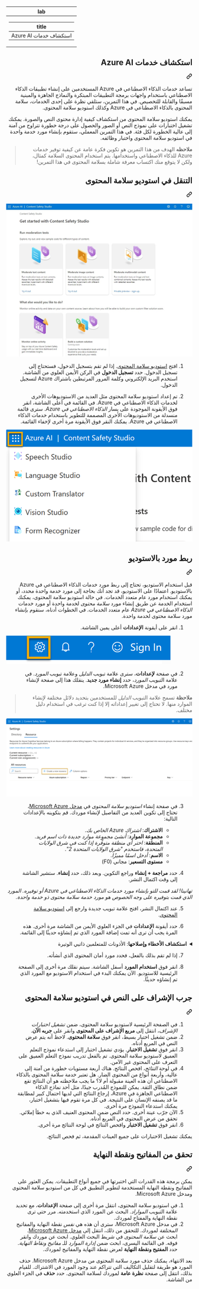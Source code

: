 <div class="Box-sc-g0xbh4-0 eoaCFS js-snippet-clipboard-copy-unpositioned undefined" data-hpc="true"><article class="markdown-body entry-content container-lg" itemprop="text"><markdown-accessiblity-table data-catalyst=""><table>
  <thead>
  <tr>
  <th>lab</th>
  </tr>
  </thead>
  <tbody>
  <tr>
  <td><div dir="rtl"><table>
  <thead>
  <tr>
  <th>title</th>
  </tr>
  </thead>
  <tbody>
  <tr>
  <td><div dir="rtl">استكشاف خدمات Azure AI</div></td>
  </tr>
  </tbody>
</table>
</div></td>
  </tr>
  </tbody>
</table></markdown-accessiblity-table>

<div dir="rtl"><div class="markdown-heading" dir="rtl"><h1 tabindex="-1" class="heading-element" dir="rtl">استكشاف خدمات Azure AI</h1><a id="user-content-استكشاف-خدمات-azure-ai" class="anchor" aria-label="Permalink: استكشاف خدمات Azure AI" href="#استكشاف-خدمات-azure-ai"><svg class="octicon octicon-link" viewBox="0 0 16 16" version="1.1" width="16" height="16" aria-hidden="true"><path d="m7.775 3.275 1.25-1.25a3.5 3.5 0 1 1 4.95 4.95l-2.5 2.5a3.5 3.5 0 0 1-4.95 0 .751.751 0 0 1 .018-1.042.751.751 0 0 1 1.042-.018 1.998 1.998 0 0 0 2.83 0l2.5-2.5a2.002 2.002 0 0 0-2.83-2.83l-1.25 1.25a.751.751 0 0 1-1.042-.018.751.751 0 0 1-.018-1.042Zm-4.69 9.64a1.998 1.998 0 0 0 2.83 0l1.25-1.25a.751.751 0 0 1 1.042.018.751.751 0 0 1 .018 1.042l-1.25 1.25a3.5 3.5 0 1 1-4.95-4.95l2.5-2.5a3.5 3.5 0 0 1 4.95 0 .751.751 0 0 1-.018 1.042.751.751 0 0 1-1.042.018 1.998 1.998 0 0 0-2.83 0l-2.5 2.5a1.998 1.998 0 0 0 0 2.83Z"></path></svg></a></div>
<p dir="rtl">تساعد خدمات الذكاء الاصطناعي في Azure المستخدمين على إنشاء تطبيقات الذكاء الاصطناعي باستخدام واجهات برمجة التطبيقات المبتكرة والنماذج الجاهزة والمبنية مسبقًا والقابلة للتخصيص. في هذا التمرين، ستلقي نظرة على إحدى الخدمات، سلامة المحتوى بالذكاء الاصطناعي في Azure وكذلك استوديو سلامة المحتوى.</p>
<p dir="rtl">يمكنك استوديو سلامة المحتوى من استكشاف كيفية إدارة محتوى النص والصورة. يمكنك تشغيل اختبارات على نموذج النص أو الصور والحصول على درجة خطورة تتراوح من آمنة إلى عالية الخطورة لكل فئة. في هذا التمرين المعملي، ستقوم بإنشاء مورد خدمة واحدة في استوديو سلامة المحتوى واختبار وظائفه.</p>
<blockquote>
<p dir="rtl"><strong>ملاحظه</strong> الهدف من هذا التمرين هو تكوين فكرة عامة عن كيفية توفير خدمات Azure للذكاء الاصطناعي واستخدامها. يتم استخدام المحتوى السلامة كمثال، ولكن لا يتوقع منك اكتساب معرفة شاملة بسلامة المحتوى في هذا التمرين!</p>
</blockquote>
<div class="markdown-heading" dir="rtl"><h2 tabindex="-1" class="heading-element" dir="rtl">التنقل في استوديو سلامة المحتوى</h2><a id="user-content-التنقل-في-استوديو-سلامة-المحتوى" class="anchor" aria-label="Permalink: التنقل في استوديو سلامة المحتوى" href="#التنقل-في-استوديو-سلامة-المحتوى"><svg class="octicon octicon-link" viewBox="0 0 16 16" version="1.1" width="16" height="16" aria-hidden="true"><path d="m7.775 3.275 1.25-1.25a3.5 3.5 0 1 1 4.95 4.95l-2.5 2.5a3.5 3.5 0 0 1-4.95 0 .751.751 0 0 1 .018-1.042.751.751 0 0 1 1.042-.018 1.998 1.998 0 0 0 2.83 0l2.5-2.5a2.002 2.002 0 0 0-2.83-2.83l-1.25 1.25a.751.751 0 0 1-1.042-.018.751.751 0 0 1-.018-1.042Zm-4.69 9.64a1.998 1.998 0 0 0 2.83 0l1.25-1.25a.751.751 0 0 1 1.042.018.751.751 0 0 1 .018 1.042l-1.25 1.25a3.5 3.5 0 1 1-4.95-4.95l2.5-2.5a3.5 3.5 0 0 1 4.95 0 .751.751 0 0 1-.018 1.042.751.751 0 0 1-1.042.018 1.998 1.998 0 0 0-2.83 0l-2.5 2.5a1.998 1.998 0 0 0 0 2.83Z"></path></svg></a></div>
<p dir="rtl"><a target="_blank" rel="noopener noreferrer" href="https://github.com/MicrosoftLearning/mslearn-ai-fundamentals.ar-sa/blob/main/Instructions/Labs/media/content-safety/content-safety-getting-started.png"><img src="https://github.com/MicrosoftLearning/mslearn-ai-fundamentals.ar-sa/blob/main/Instructions/Labs/media/content-safety/content-safety-getting-started.png" alt="لقطة شاشة للصفحة المنتقل إليها في استوديو سلامة المحتوى." style="max-width: 100%;"></a></p>
<ol dir="rtl">
<li>
<p dir="rtl">افتح <a href="https://contentsafety.cognitive.azure.com?azure-portal=true" rel="nofollow">استوديو سلامة المحتوى</a>. إذا لم تقم بتسجيل الدخول، فستحتاج إلى تسجيل الدخول. حدد <strong>تسجيل الدخول</strong> في الركن الأيمن العلوي من الشاشة. استخدم البريد الإلكتروني وكلمة المرور المرتبطين باشتراك Azure لتسجيل الدخول.</p>
</li>
<li>
<p dir="rtl">تم إعداد استوديو سلامة المحتوى مثل العديد من الاستوديوهات الأخرى لخدمات الذكاء الاصطناعي في Azure. في القائمة في أعلى الشاشة، انقر فوق الأيقونة الموجودة على يسار <em>الذكاء الاصطناعي في Azure</em>. سترى قائمة منسدلة من الاستوديوهات الأخرى المصممة للتطوير باستخدام خدمات الذكاء الاصطناعي في Azure. يمكنك النقر فوق الأيقونة مرة أخرى لإخفاء القائمة.</p>
</li>
</ol>
<p dir="auto"><a target="_blank" rel="noopener noreferrer" href="https://github.com/MicrosoftLearning/mslearn-ai-fundamentals.ar-sa/blob/main/Instructions/Labs/media/content-safety/studio-toggle-icon.png"><img src="https://github.com/MicrosoftLearning/mslearn-ai-fundamentals.ar-sa/blob/main/Instructions/Labs/media/content-safety/studio-toggle-icon.png" alt="لقطة شاشة لقائمة استوديو سلامة المحتوى مع تحديد تبديل مفتوح للتبديل إلى استوديوهات أخرى." style="max-width: 100%;"></a></p>
<div class="markdown-heading" dir="rtl"><h2 tabindex="-1" class="heading-element" dir="rtl">ربط مورد بالاستوديو</h2><a id="user-content-ربط-مورد-بالاستوديو" class="anchor" aria-label="Permalink: ربط مورد بالاستوديو" href="#ربط-مورد-بالاستوديو"><svg class="octicon octicon-link" viewBox="0 0 16 16" version="1.1" width="16" height="16" aria-hidden="true"><path d="m7.775 3.275 1.25-1.25a3.5 3.5 0 1 1 4.95 4.95l-2.5 2.5a3.5 3.5 0 0 1-4.95 0 .751.751 0 0 1 .018-1.042.751.751 0 0 1 1.042-.018 1.998 1.998 0 0 0 2.83 0l2.5-2.5a2.002 2.002 0 0 0-2.83-2.83l-1.25 1.25a.751.751 0 0 1-1.042-.018.751.751 0 0 1-.018-1.042Zm-4.69 9.64a1.998 1.998 0 0 0 2.83 0l1.25-1.25a.751.751 0 0 1 1.042.018.751.751 0 0 1 .018 1.042l-1.25 1.25a3.5 3.5 0 1 1-4.95-4.95l2.5-2.5a3.5 3.5 0 0 1 4.95 0 .751.751 0 0 1-.018 1.042.751.751 0 0 1-1.042.018 1.998 1.998 0 0 0-2.83 0l-2.5 2.5a1.998 1.998 0 0 0 0 2.83Z"></path></svg></a></div>
<p dir="rtl">قبل استخدام الاستوديو، تحتاج إلى ربط مورد خدمات الذكاء الاصطناعي في Azure بالاستوديو. اعتمادًا على الاستوديو، قد تجد أنك بحاجة إلى مورد خدمة واحدة محدد، أو يمكنك استخدام مورد عام متعدد الخدمات. في حالة استوديو سلامة المحتوى، يمكنك استخدام الخدمة عن طريق إنشاء مورد <em>سلامة محتوى</em> لخدمة واحدة أو مورد خدمات <em>الذكاء الاصطناعي في Azure</em> عام متعدد الخدمات. في الخطوات أدناه، سنقوم بإنشاء مورد سلامة محتوى لخدمة واحدة.</p>
<ol dir="rtl">
<li>انقر على أيقونة <strong>الإعدادات</strong> أعلى يمين الشاشة.</li>
</ol>
<p dir="auto"><a target="_blank" rel="noopener noreferrer" href="https://github.com/MicrosoftLearning/mslearn-ai-fundamentals.ar-sa/blob/main/Instructions/Labs/media/content-safety/settings-toggle.png"><img src="https://github.com/MicrosoftLearning/mslearn-ai-fundamentals.ar-sa/blob/main/Instructions/Labs/media/content-safety/settings-toggle.png" alt="لقطة شاشة لأيقومة الإعدادات في الجزء العلوي الأيمن من الشاشة، بجوار أيقونات الجرس وعلامة الاستفهام والابتسامة." style="max-width: 100%;"></a></p>
<ol start="2" dir="rtl">
<li>في صفحة <strong>لإعدادات</strong>، سترى علامة تبويب <em>الدليل</em> وعلامة تبويب <em>المورد</em>. في علامة التبويب <em>المورد</em>، حدد <strong>إنشاء مورد جديد</strong>. ينقلك هذا إلى صفحة لإنشاء مورد في مدخل Microsoft Azure.</li>
</ol>
<blockquote>
<p dir="rtl"><strong>ملاحظة</strong> تسمح علامة التبويب <em>الدليل</em> للمستخدمين بتحديد دلائل مختلفة لإنشاء الموارد منها. لا تحتاج إلى تغيير إعداداته إلا إذا كنت ترغب في استخدام دليل مختلف.</p>
</blockquote>
<p dir="auto"><a target="_blank" rel="noopener noreferrer" href="https://github.com/MicrosoftLearning/mslearn-ai-fundamentals.ar-sa/blob/main/Instructions/Labs/media/content-safety/create-new-resource-from-studio.png"><img src="https://github.com/MicrosoftLearning/mslearn-ai-fundamentals.ar-sa/blob/main/Instructions/Labs/media/content-safety/create-new-resource-from-studio.png" alt="لقطة شاشة لمكان تحديد إنشاء مورد جديد من صفحة إعدادات استوديو سلامة المحتوى." style="max-width: 100%;"></a></p>
<ol start="3" dir="rtl">
<li>
<p dir="rtl">في صفحة إنشاء <em>استوديو سلامة المحتوى</em> في <a href="https://portal.azure.com?azure-portal=true" rel="nofollow">مدخل Microsoft Azure</a>، تحتاج إلى تكوين العديد من التفاصيل لإنشاء موردك. قم بتكوينه بالإعدادات التالية:</p>
<ul dir="rtl">
<li><strong>الاشتراك</strong>: <em>اشتراك Azure الخاص بك</em>.</li>
<li><strong>مجموعة الموارد</strong>: <em>أنشئ مجموعة موارد جديدة ذات اسم فريد</em>.</li>
<li><strong>المنطقة</strong>: <em>اختر أي منطقة متوفِّرة إذا كنت في شرق الولايات المتحدة، فاستخدم "شرق الولايات المتحدة 2"</em>.</li>
<li><strong>الاسم</strong>: <em>أدخل اسمًا مميزًا</em>.</li>
<li><strong>مستوى التسعير</strong>: مجاني (F0)</li>
</ul>
</li>
<li>
<p dir="rtl">حدد <strong>مراجعة + إنشاء</strong> وراجع التكوين. وبعد ذلك، حدد <strong>إنشاء</strong>. ستشير الشاشة إلى وقت اكتمال النشر.</p>
</li>
</ol>
<p dir="rtl"><em>تهانينا! لقد قمت للتو بإنشاء مورد خدمات الذكاء الاصطناعي في Azure أو توفيره. المورد الذي قمت بتوفيره على وجه الخصوص هو مورد خدمة سلامة محتوى ذو خدمة واحدة.</em></p>
<ol start="5" dir="rtl">
<li>
<p dir="rtl">عند اكتمال النشر، افتح علامة تبويب جديدة وارجع إلى <a href="https://contentsafety.cognitive.azure.com?azure-portal=true" rel="nofollow">استوديو سلامة المحتوى</a>.</p>
</li>
<li>
<p dir="rtl">حدد أيقونة <strong>الإعدادات</strong> في الجزء العلوي الأيمن من الشاشة مرة أخرى. هذه المرة يجب أن ترى أنه تمت إضافة المورد الذي تم إنشاؤه حديثًا إلى القائمة.</p>
</li>
</ol>
<details>  
    <summary><b>استكشاف الأخطاء وإصلاحها</b>: الأذونات للمتعلمين ذاتيي الوتيرة</summary>
    <p dir="rtl"><b>إذا كنت تستخدم بيئة نشاط عملي يوفرها أحد المدربين، فيمكنك تخطي هذه الخطوات.</b> وإلا، فتابع الخطوات التالية:</p>
    <ul dir="rtl">
        <li>حدد <b>عرض كل الخصائص في مدخل Azure</b> أسفل شاشة *الإعدادات*.</li>
        <li>في مدخل Azure، حدد مورد <em>أمان المحتوي</em> الذي قمت بإنشائه للتو. بعد ذلك، حدد على الجزء الأيمن <b>التحكم بالوصول (IAM)</b> بعد ذلك، في الجزء المفتوح، حدد <b>إضافة</b> بجانب علامة الإضافة + وحدد <b>إضافة تعيين دور</b>.</li>
        <li>ابحث عن <b>مستخدم الخدمات المعرفية</b> في قائمة الأدوار، وحدده. بعد ذلك حدد <b>التالي</b>. </li>
        <li>ضمن <b>تعيين الوصول إلى</b>، اختر <b>المستخدم أو المجموعة أو المسؤول الرئيسي للخدمة</b>، <b>+ تحديد الأعضاء</b>، حدد اسمك. اترك الوصف فارغًا.</li>
        <li>حدد <b>التالي</b>. في صفحة <b>نوع التعيين</b>، حدد <b>نوع التعيين: نشط</b>. حدد <b>مدة الواجب: دائم</b>. حدد <b>التالي</b>.</li>
        <li>حدد <b>مراجعة وتعيين</b>، ثم <b>مراجعة وتعيين</b> لإضافة تعيين الدور.</li>
        <li>ارجع إلى Content Safety Studio على <a href="https://contentsafety.cognitive.azure.com" rel="nofollow">https://contentsafety.cognitive.azure.com</a>. بعد ذلك، حدد أيقونة <b>الإعدادات</b> أعلى الجانب الأيسر من الشاشة. حدد مورد أمان المحتوى الذي أنشأته. تأكد من أن <em>تعيينات الأدوار الحالية</em> تتضمن <b>مستخدم الخدمات المعرفية</b>. قد تحتاج إلى الانتظار لبعض الوقت وتحديث الصفحة لرؤية تعيين الدور.</li>
    </ul>
</details>
<ol start="7" dir="rtl">
<li>
<p dir="rtl">إذا لم تقم بذلك بالفعل، فحدد مورد أمان المحتوى الذي أنشأته.</p>
</li>
<li>
<p dir="rtl">انقر فوق <strong>استخدام المورد</strong> أسفل الشاشة. سيتم نقلك مرة أخرى إلى الصفحة الرئيسية للاستوديو. الآن يمكنك البدء في استخدام الاستوديو مع المورد الذي تم إنشاؤه حديثًا.</p>
</li>
</ol>
<div class="markdown-heading" dir="rtl"><h2 tabindex="-1" class="heading-element" dir="rtl">جرب الإشراف على النص في استوديو سلامة المحتوى</h2><a id="user-content-جرب-الإشراف-على-النص-في-استوديو-سلامة-المحتوى" class="anchor" aria-label="Permalink: جرب الإشراف على النص في استوديو سلامة المحتوى" href="#جرب-الإشراف-على-النص-في-استوديو-سلامة-المحتوى"><svg class="octicon octicon-link" viewBox="0 0 16 16" version="1.1" width="16" height="16" aria-hidden="true"><path d="m7.775 3.275 1.25-1.25a3.5 3.5 0 1 1 4.95 4.95l-2.5 2.5a3.5 3.5 0 0 1-4.95 0 .751.751 0 0 1 .018-1.042.751.751 0 0 1 1.042-.018 1.998 1.998 0 0 0 2.83 0l2.5-2.5a2.002 2.002 0 0 0-2.83-2.83l-1.25 1.25a.751.751 0 0 1-1.042-.018.751.751 0 0 1-.018-1.042Zm-4.69 9.64a1.998 1.998 0 0 0 2.83 0l1.25-1.25a.751.751 0 0 1 1.042.018.751.751 0 0 1 .018 1.042l-1.25 1.25a3.5 3.5 0 1 1-4.95-4.95l2.5-2.5a3.5 3.5 0 0 1 4.95 0 .751.751 0 0 1-.018 1.042.751.751 0 0 1-1.042.018 1.998 1.998 0 0 0-2.83 0l-2.5 2.5a1.998 1.998 0 0 0 0 2.83Z"></path></svg></a></div>
<ol dir="rtl">
<li>في الصفحة الرئيسية لاستوديو سلامة المحتوى، ضمن <em>تشغيل اختبارات الإشراف</em>، انتقل إلى <strong>مربع الإشراف على المحتوى</strong> وانقر على <strong>جربه الآن</strong>.</li>
<li>ضمن تشغيل اختبار بسيط، انقر فوق <strong>سلامة المحتوى</strong>. لاحظ أنه يتم عرض النص في المربع أدناه.</li>
<li>انقر فوق <strong>تشغيل الاختبار</strong>. يؤدي تشغيل اختبار إلى استدعاء نموذج التعلم العميق لاستوديو سلامة المحتوى. تم بالفعل تدريب نموذج التعلم العميق على التعرف على المحتوى غير الآمن.</li>
<li>في لوحة <em>النتائج</em>، افحص النتائج. هناك أربعة مستويات خطورة من آمنة إلى عالية، وأربعة أنواع من المحتوى الضار. هل تعتبر خدمة سلامة المحتوى بالذكاء الاصطناعي أن هذه العينة مقبولة أم لا؟ ما يجب ملاحظته هو أن النتائج تقع ضمن نطاق الثقة. يمكن للنموذج المُدرب جيدًا، مثل أحد نماذج الذكاء الاصطناعي الجاهزة في Azure، إرجاع النتائج التي لديها احتمال كبير لمطابقة ما قد يصنفه الإنسان على النتيجة. في كل مرة تقوم فيها بتشغيل اختبار، يمكنك استدعاء النموذج مرة أخرى.</li>
<li>الآن جرّب عينة أخرى. حدد النص ضمن المحتوى العنيف الذي به خطأ إملائي. تحقق من عرض المحتوى في المربع أدناه.</li>
<li>انقر فوق <strong>تشغيل الاختبار</strong> وافحص النتائج في لوحة النتائج مرة أخرى.</li>
</ol>
<p dir="rtl">يمكنك تشغيل الاختبارات على جميع العينات المقدمة، ثم فحص النتائج.</p>
<div class="markdown-heading" dir="rtl"><h2 tabindex="-1" class="heading-element" dir="rtl">تحقق من المفاتيح ونقطة النهاية</h2><a id="user-content-تحقق-من-المفاتيح-ونقطة-النهاية" class="anchor" aria-label="Permalink: تحقق من المفاتيح ونقطة النهاية" href="#تحقق-من-المفاتيح-ونقطة-النهاية"><svg class="octicon octicon-link" viewBox="0 0 16 16" version="1.1" width="16" height="16" aria-hidden="true"><path d="m7.775 3.275 1.25-1.25a3.5 3.5 0 1 1 4.95 4.95l-2.5 2.5a3.5 3.5 0 0 1-4.95 0 .751.751 0 0 1 .018-1.042.751.751 0 0 1 1.042-.018 1.998 1.998 0 0 0 2.83 0l2.5-2.5a2.002 2.002 0 0 0-2.83-2.83l-1.25 1.25a.751.751 0 0 1-1.042-.018.751.751 0 0 1-.018-1.042Zm-4.69 9.64a1.998 1.998 0 0 0 2.83 0l1.25-1.25a.751.751 0 0 1 1.042.018.751.751 0 0 1 .018 1.042l-1.25 1.25a3.5 3.5 0 1 1-4.95-4.95l2.5-2.5a3.5 3.5 0 0 1 4.95 0 .751.751 0 0 1-.018 1.042.751.751 0 0 1-1.042.018 1.998 1.998 0 0 0-2.83 0l-2.5 2.5a1.998 1.998 0 0 0 0 2.83Z"></path></svg></a></div>
<p dir="rtl">يمكن برمجة هذه القدرات التي اختبرتها في جميع أنواع التطبيقات. يمكن العثور على المفاتيح ونقطة النهاية المستخدمة لتطوير التطبيق في كل من استوديو سلامة المحتوى ومدخل Microsoft Azure.</p>
<ol dir="rtl">
<li>في استوديو سلامة المحتوى، انتقل مرة أخرى إلى صفحة <strong>الإعدادات</strong>، مع تحديد علامة التبويب <em>المواراد</em>. البحث عن المورد الذي استخدمته. مرر حتى ترى نقطة النهاية والمفتاح لموردك.</li>
<li>في مدخل Microsoft Azure، سترى أن هذه هي <em>نفس</em> نقطة النهاية والمفاتيح <em>المختلفة</em> لموردك. للتحقق من ذلك، انتقل إلى <a href="https://portal.azure.com?auzre-portal=true" rel="nofollow">مدخل Microsoft Azure</a>. ابحث عن <em>سلامة المحتوى</em> في شريط البحث العلوي. ابحث عن موردك وانقر فوقه. في القائمة اليسرى، ابحث ضمن <em>إدارة الموارد</em> للـ <em>مفاتيح ونقاط النهاية</em>. حدد <strong>المفتيح ونقطة النهاية</strong> لعرض نقطة النهاية والمفاتيح لموردك.</li>
</ol>
<p dir="rtl">بعد الانتهاء، يمكنك حذف مورد سلامة المحتوى من مدخل Microsoft Azure. حذف المورد هو طريقة لتقليل التكاليف التي تتراكم عند وجود المورد في الاشتراك. للقيام بذلك، انتقل إلى صفحة <strong>نظرة عامة</strong> لموردك لسلامة المحتوى. حدد <strong>حذف</strong> في الجزء العلوي من الشاشة.</p>
</article></div>
